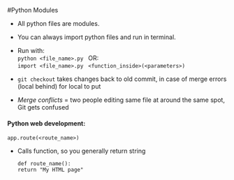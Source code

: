 #Python Modules

* All python files are modules.

* You can always import python files and run in terminal.

* Run with:  
 ` python <file_name>.py  `
	 OR:  
` import <file_name>.py  `
    	  `<function_inside>(<parameters>)`

* `git checkout` takes changes back to old commit, in case of merge errors (local behind) for local to put

* _Merge conflicts_ = two people editing same file at around the same spot, Git gets confused


#### Python web development:  
 `app.route(<route_name>)`
  * Calls function, so you generally return string  

	    def route_name():  
        return "My HTML page"

